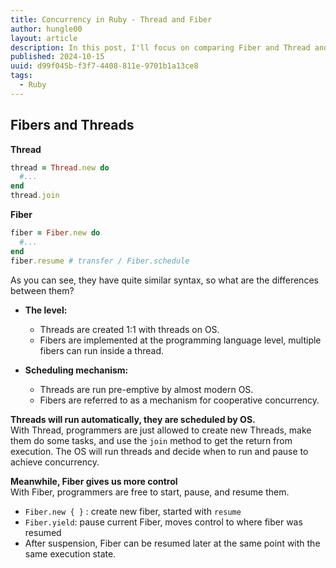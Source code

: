 ```yaml
---
title: Concurrency in Ruby - Thread and Fiber
author: hungle00
layout: article
description: In this post, I'll focus on comparing Fiber and Thread and explain why Fiber is better than Thread in some cases..
published: 2024-10-15
uuid: d99f045b-f3f7-4408-811e-9701b1a13ce8
tags:
  - Ruby
---
```



## Fibers and Threads

**Thread**  
```rb
thread = Thread.new do
  #...
end
thread.join
```

**Fiber**  
```rb
fiber = Fiber.new do
  #...
end
fiber.resume # transfer / Fiber.schedule
```

As you can see, they have quite similar syntax, so what are the differences between them?

- **The level:**  
  - Threads are created 1:1 with threads on OS.
  - Fibers are implemented at the programming language level, multiple fibers can run inside a thread.

- **Scheduling mechanism:**  
  - Threads are run pre-emptive by almost modern OS.
  - Fibers are referred to as a mechanism for cooperative concurrency.

**Threads will run automatically, they are scheduled by OS.**  
With Thread, programmers are just allowed to create new Threads, make them do some tasks, and use the `join` method to get the return from execution. The OS will run threads and decide when to run and pause to achieve concurrency.

**Meanwhile, Fiber gives us more control**  
 With Fiber, programmers are free to start, pause, and resume them.
- `Fiber.new { }` : create new fiber, started with `resume`
- `Fiber.yield`: pause current Fiber, moves control to where fiber was resumed
- After suspension, Fiber can be resumed later at the same point with the same execution state.
